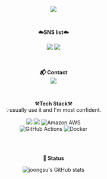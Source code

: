 <p align = "center">
<img src="https://capsule-render.vercel.app/api?type=waving&color=auto&height=300&section=header&text=Hello!&fontSize=70" />
</p>
<br>

<p align="center">
    <Strong>☁️SNS list☁️</Strong><br><br>
    <a href="https://www.instagram.com/asxz_zsu/" target="_blank"><img src="https://img.shields.io/badge/Instagram-E4405F?logo=Instagram&logoColor=white"/></a>
    <a href="https://velog.io/@joongsu" target="_blank"><img src = "https://img.shields.io/badge/Velog-20C997?logo=velog&logoColor=white"></a>
    <br>
<br><br>
</p>
<p align="center">
  <Strong>📬 Contact</Strong><br>
<a href="mailto:hky035@gmail.com">
  <img src="https://img.shields.io/badge/mail-76BB21?style=flat&logo=mail.ru&logoColor=white">
</a>
</p>
<br>

<p align="center">
    <Strong>⚒️Tech Stack⚒️</Strong><br>
    💡usually use it and I'm most confident.
</p>

<p align="center" display="inline-block">
  <img src="https://img.shields.io/badge/Java-CB6D30?style=flat&logo=CoffeeScript&logoColor=white" />   
  <img src="https://img.shields.io/badge/Spring-6DB33F?style=flat&logo=Spring&logoColor=white" />
  <img src="https://img.shields.io/badge/AWS-232F3E?style=flat&logo=AmazonWebServices&logoColor=white" alt="Amazon AWS"/><br>
  <img src="https://img.shields.io/badge/github%20actions-2088FF?style=flat&logo=github-actions&logoColor=white" alt="GitHub Actions"/>
  <img src="https://img.shields.io/badge/Docker-2496ED?style=flat&logo=docker&logoColor=white" alt="Docker"/>
</p>
<br>
<br>
<p align="center">
    <Strong>📗 Status</Strong><br>
</p>

<div align=center>
    
![joongsu's GitHub stats](https://github-readme-stats.vercel.app/api?username=joongsu&show_icons=true&theme=gotham)
</div>


